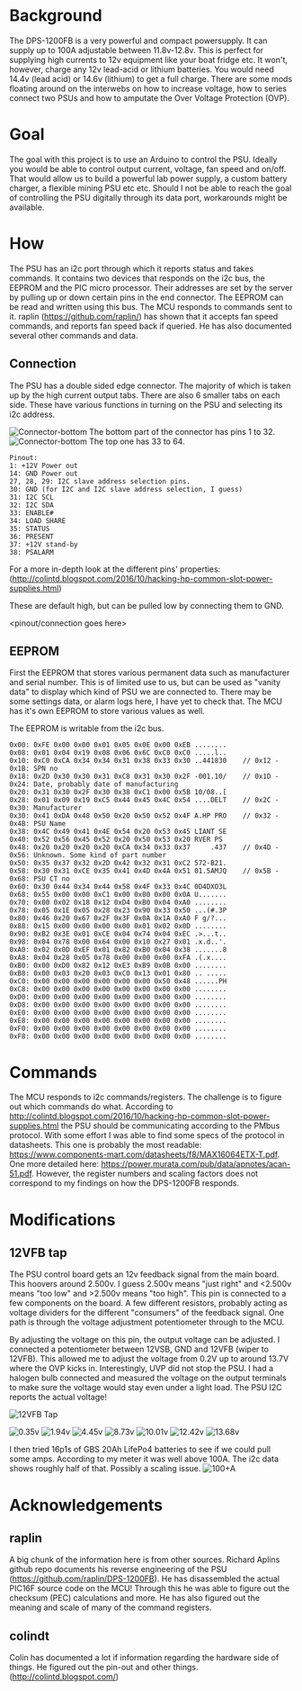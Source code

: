 # Background
The DPS-1200FB is a very powerful and compact powersupply. It can supply up to 100A adjustable between 11.8v-12.8v. This is perfect for supplying high currents to 12v equipment like your boat fridge etc. It won't, however, charge any 12v lead-acid or lithium batteries. You would need 14.4v (lead acid) or 14.6v (lithium) to get a full charge. There are some mods floating around on the interwebs on how to increase voltage, how to series connect two PSUs and how to amputate the Over Voltage Protection (OVP). 

# Goal
The goal with this project is to use an Arduino to control the PSU. Ideally you would be able to control output current, voltage, fan speed and on/off. That would allow us to build a powerful lab power supply, a custom battery charger, a flexible mining PSU etc etc. Should I not be able to reach the goal of controlling the PSU digitally through its data port, workarounds might be available.

# How
The PSU has an i2c port through which it reports status and takes commands. It contains two devices that responds on the i2c bus, the EEPROM and the PIC micro processor. Their addresses are set by the server by pulling up or down certain pins in the end connector. The EEPROM can be read and written using this bus. The MCU responds to commands sent to it. raplin (https://github.com/raplin/) has shown that it accepts fan speed commands, and reports fan speed back if queried. He has also documented several other commands and data.

## Connection
The PSU has a double sided edge connector. The majority of which is taken up by the high current output tabs. There are also 6 smaller tabs on each side. These have various functions in turning on the PSU and selecting its i2c address.

![Connector-bottom](https://github.com/slundell/dps_charger/raw/master/doc/images/connector-bottom.jpg)
The bottom part of the connector has pins 1 to 32.
![Connector-bottom](https://github.com/slundell/dps_charger/raw/master/doc/images/connector-top.jpg)
 The top one has 33 to 64.

```
Pinout:
1: +12V Power out
14: GND Power out
27, 28, 29: I2C slave address selection pins. 
30: GND (for I2C and I2C slave address selection, I guess)
31: I2C SCL
32: I2C SDA
33: ENABLE#
34: LOAD SHARE
35: STATUS
36: PRESENT
37: +12V stand-by
38: PSALARM
```


For a more in-depth look at the different pins' properties: (http://colintd.blogspot.com/2016/10/hacking-hp-common-slot-power-supplies.html)


These are default high, but can be pulled low by connecting them to GND.

<pinout/connection goes here>

## EEPROM
First the EEPROM that stores various permanent data such as manufacturer and serial number. This is of limited use to us, but can be used as "vanity data" to display which kind of PSU we are connected to. There may be some settings data, or alarm logs here, I have yet to check that. The MCU has it's own EEPROM to store various values as well.

The EEPROM is writable from the i2c bus.


```
0x00: 0xFE 0x00 0x00 0x01 0x05 0x0E 0x00 0xEB ........
0x08: 0x01 0x04 0x19 0x08 0x06 0x6C 0xC0 0xC0 .....l..
0x10: 0xC0 0xCA 0x34 0x34 0x31 0x38 0x33 0x30 ..441830    // 0x12 - 0x1B: SPN no
0x18: 0x2D 0x30 0x30 0x31 0xC8 0x31 0x30 0x2F -001.10/    // 0x1D - 0x24: Date, probably date of manufacturing
0x20: 0x31 0x30 0x2F 0x30 0x38 0xC1 0x00 0x5B 10/08..[
0x28: 0x01 0x09 0x19 0xC5 0x44 0x45 0x4C 0x54 ....DELT    // 0x2C - 0x30: Manufacturer
0x30: 0x41 0xDA 0x48 0x50 0x20 0x50 0x52 0x4F A.HP PRO    // 0x32 - 0x4B: PSU Name 
0x38: 0x4C 0x49 0x41 0x4E 0x54 0x20 0x53 0x45 LIANT SE
0x40: 0x52 0x56 0x45 0x52 0x20 0x50 0x53 0x20 RVER PS
0x48: 0x20 0x20 0x20 0x20 0xCA 0x34 0x33 0x37     .437    // 0x4D - 0x56: Unknown. Some kind of part number
0x50: 0x35 0x37 0x32 0x2D 0x42 0x32 0x31 0xC2 572-B21.
0x58: 0x30 0x31 0xCE 0x35 0x41 0x4D 0x4A 0x51 01.5AMJQ    // 0x5B - 0x68: PSU CT no
0x60: 0x30 0x44 0x34 0x44 0x58 0x4F 0x33 0x4C 0D4DXO3L
0x68: 0x55 0x00 0x00 0xC1 0x00 0x00 0x00 0x0A U.......
0x70: 0x00 0x02 0x18 0x12 0xD4 0xB0 0x04 0xA0 ........
0x78: 0x05 0x1E 0x05 0x28 0x23 0x90 0x33 0x50 ...(#.3P
0x80: 0x46 0x20 0x67 0x2F 0x3F 0x0A 0x1A 0xA0 F g/?...
0x88: 0x15 0x00 0x00 0x00 0x00 0x01 0x02 0x0D ........
0x90: 0xB2 0x3E 0x01 0xCE 0x04 0x74 0x04 0xEC .>...t..
0x98: 0x04 0x78 0x00 0x64 0x00 0x10 0x27 0x01 .x.d..'.
0xA0: 0x02 0x0D 0xEF 0x01 0x82 0xB0 0x04 0x38 .......8
0xA8: 0x04 0x28 0x05 0x78 0x00 0x00 0x00 0xFA .(.x....
0xB0: 0x00 0xD0 0x82 0x12 0xE3 0xB9 0x0B 0x00 ........
0xB8: 0x00 0x03 0x20 0x03 0xC0 0x13 0x01 0x80 .. .....
0xC0: 0x00 0x00 0x00 0x00 0x00 0x00 0x50 0x48 ......PH
0xC8: 0x00 0x00 0x00 0x00 0x00 0x00 0x00 0x00 ........
0xD0: 0x00 0x00 0x00 0x00 0x00 0x00 0x00 0x00 ........
0xD8: 0x00 0x00 0x00 0x00 0x00 0x00 0x00 0x00 ........
0xE0: 0x00 0x00 0x00 0x00 0x00 0x00 0x00 0x00 ........
0xE8: 0x00 0x00 0x00 0x00 0x00 0x00 0x00 0x00 ........
0xF0: 0x00 0x00 0x00 0x00 0x00 0x00 0x00 0x00 ........
0xF8: 0x00 0x00 0x00 0x00 0x00 0x00 0x00 0x00 ........
```

# Commands
The MCU responds to i2c commands/registers. The challenge is to figure out which commands do what. According to http://colintd.blogspot.com/2016/10/hacking-hp-common-slot-power-supplies.html the PSU should be communicating according to the PMbus protocol. With some effort I was able to find some specs of the protocol in datasheets. This one is probably the most readable: https://www.components-mart.com/datasheets/f8/MAX16064ETX-T.pdf. One more detailed here: https://power.murata.com/pub/data/apnotes/acan-51.pdf. However, the register numbers and scaling factors does not correspond to my findings on how the DPS-1200FB responds. 

<checksum goes here>

# Modifications

## 12VFB tap
The PSU control board gets an 12v feedback signal from the main board. This hoovers around 2.500v. I guess 2.500v means "just right" and <2.500v means "too low" and >2.500v means "too high". This pin is connected to a few components on the board. A few different resistors, probably acting as voltage dividers for the different "consumers" of the feedback signal. One path is through the voltage adjustment potentiometer through to the MCU.

By adjusting the voltage on this pin, the output voltage can be adjusted. I connected a potentiometer between 12VSB, GND and 12VFB (wiper to 12VFB). This allowed me to adjust the voltage from 0.2V up to around 13.7V where the OVP kicks in. Interestingly, UVP did not stop the PSU. I had a halogen bulb connected and measured the voltage on the output terminals to make sure the voltage would stay even under a light load. The PSU I2C reports the actual voltage!

![12VFB Tap](https://github.com/slundell/dps_charger/raw/master/doc/images/12FB-tap.jpg)

![0.35v](https://github.com/slundell/dps_charger/raw/master/doc/images/0_35v.jpg)
![1.94v](https://github.com/slundell/dps_charger/raw/master/doc/images/1_94v.jpg)
![4.45v](https://github.com/slundell/dps_charger/raw/master/doc/images/4_45v.jpg)
![8.73v](https://github.com/slundell/dps_charger/raw/master/doc/images/8_73v.jpg)
![10.01v](https://github.com/slundell/dps_charger/raw/master/doc/images/10_01v.jpg)
![12.42v](https://github.com/slundell/dps_charger/raw/master/doc/images/12_42v.jpg)
![13.68v](https://github.com/slundell/dps_charger/raw/master/doc/images/13_68v.jpg)

I then tried 16p1s of GBS 20Ah LifePo4 batteries to see if we could pull some amps. According to my meter it was well above 100A. The i2c data shows roughly half of that. Possibly a scaling issue.
![100+A](https://github.com/slundell/dps_charger/raw/master/doc/images/loaded_at_low_voltage.jpg)


# Acknowledgements
## raplin
A big chunk of the information here is from other sources. Richard Aplins github repo documents his reverse engineering of the PSU (https://github.com/raplin/DPS-1200FB). He has disassembled the actual PIC16F source code on the MCU! Through this he was able to figure out the checksum (PEC) calculations and more. He has also figured out the meaning and scale of many of the command registers. 

## colindt
Colin has documented a lot if information regarding the hardware side of things. He figured out the pin-out and other things.
(http://colintd.blogspot.com/)
